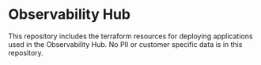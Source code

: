 # Observability Hub

This repository includes the terraform resources for deploying applications used in the Observability Hub. No PII or customer specific data is in this repository.
